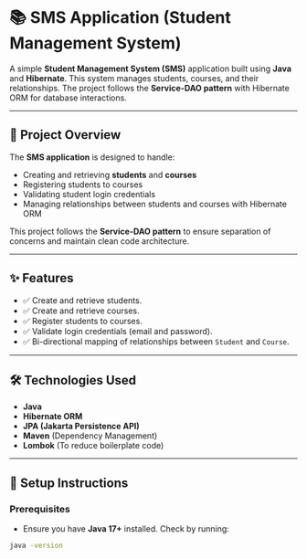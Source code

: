 # 📚 **SMS Application (Student Management System)**

A simple **Student Management System (SMS)** application built using **Java** and **Hibernate**. This system manages students, courses, and their relationships. The project follows the **Service-DAO pattern** with Hibernate ORM for database interactions.

---


## 📖 **Project Overview**

The **SMS application** is designed to handle:

- Creating and retrieving **students** and **courses**
- Registering students to courses
- Validating student login credentials
- Managing relationships between students and courses with Hibernate ORM

This project follows the **Service-DAO pattern** to ensure separation of concerns and maintain clean code architecture.

---

## ✨ **Features**

- ✅ Create and retrieve students.
- ✅ Create and retrieve courses.
- ✅ Register students to courses.
- ✅ Validate login credentials (email and password).
- ✅ Bi-directional mapping of relationships between `Student` and `Course`.

---

## 🛠️ **Technologies Used**

- **Java**
- **Hibernate ORM**
- **JPA (Jakarta Persistence API)**
- **Maven** (Dependency Management)
- **Lombok** (To reduce boilerplate code)

---

## 🚀 **Setup Instructions**

### Prerequisites

- Ensure you have **Java 17+** installed. Check by running:

```bash
java -version

